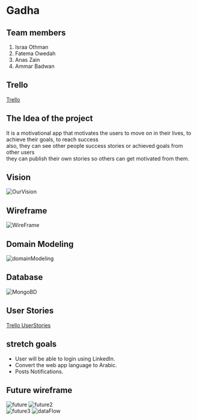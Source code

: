 # Gadha 

## Team members  
 1. Israa Othman  
 2. Fatema Owedah  
 3. Anas Zain   
 4. Ammar Badwan  

## Trello 
  [Trello](https://trello.com/b/sw0kMHjP/graduation-project)

## The Idea of the project  
  It is a motivational app that motivates the users to move on in their lives, to achieve their goals, to reach success  
  also, they can see other people success stories or achieved goals from other users  
  they can publish their own stories so others can get motivated from them.

## Vision 
![OurVision](./assets/OurVision.png) 

## Wireframe
![WireFrame](./assets/uml.PNG) 


## Domain Modeling  
![domainModeling](./assets/classDiagram.PNG)  

## Database  
  ![MongoBD](./assets/MongoBD.png)


## User Stories 
 [Trello UserStories](https://trello.com/c/FqU6qior/34-stories)


## stretch goals  
  - User will be able to login using LinkedIn. 
  - Convert the web app language to Arabic.
  - Posts Notifications.


## Future wireframe
![future](./assets/FUTUREWIREFRAME.png)
![future2](./assets/FUTUREJOERNEYWIREFRAME.png)  
![future3](./assets/FUTURENOTMOTIVATIONFRAME.png)
![dataFlow](./assets/dataFlow.png)
